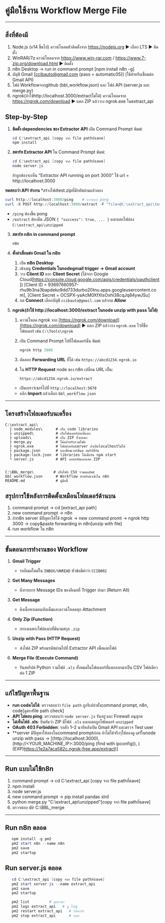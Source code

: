 # คู่มือใช้งาน Workflow Merge File

---
## สิ่งที่ต้องมี
1. Node.js (v14 ขึ้นไป)  ดาวน์โหลดตัวติดตั้งจาก https://nodejs.org ▶️ เลือก LTS ▶️ ติดตั้ง
2. WinRAR/7z  ดาวน์โหลดจาก https://www.win-rar.com / https://www.7-zip.org/download.html ▶️ ติดตั้ง
3. n8n Desktop -> run in command prompt [npm install n8n -g]
4. บัญชี Gmail [ccibauto@gmail.com (pass = automatic05)]  (ใช้สำหรับเชื่อมต่อ Gmail API)
5. ไฟล์ Workflowจากgithub  (bbl_workflow.json)  และ ไฟล์ API (server.js และ merge.py)
6. ngrok(ถ้าใช้http://localhost.3000/extractไม่ได้) ดาวน์โหลดจาก https://ngrok.com/download ▶️ แตก ZIP แล้ววาง ngrok.exe ในextract_api

## Step-by-Step

1. **ติดตั้ง dependencies ของ Extractor API**
   เปิด Command Prompt พิมพ์:

   ```powershell
   cd C:\extract_api [copy จาก file pathที่save]
   npm install
   ```
   
2. **สตาร์ท Extractor API**
   ใน Command Prompt พิมพ์:

   ```powershell
   cd C:\extract_api [copy จาก file pathที่save]
   node server.js
   ```

   ถ้าถูกต้องจะเห็น “Extractor API running on port 3000”
   ใช้ url = http://localhost:3000

 **ทดสอบว่า API ทำงาน**
 *สร้างไฟล์test.zipที่มีรหัสผ่านแล้วลอง
   ```powershell
   curl http://localhost:3000/ping    # ควรตอบ pong
   curl -X POST http://localhost:3000/extract -F "file=@C:\extract_api\test.zip" -F "password=CCIB5002"
   ```

   * `/ping` ต้องขึ้น pong
   * `/extract` ต้องคืน JSON `{ "success": true, ... }` และแตกไฟล์ลง `C:\extract_api\unzipped`

3. **สตาร์ท n8n in command prompt**

   ```powershell
   n8n
   ```
   
4. **ตั้งค่าเชื่อมต่อ Gmail ใน n8n**

   1. เปิด **n8n Desktop**
   2. เข้าเมนู **Credentials ในnodegmail trigger → Gmail account**
   3. วาง **Client ID** และ **Client Secret** (ได้จาก Google Cloud[https://console.cloud.google.com/apis/credentials/oauthclient])
      [Client ID = 93697660957-rhu9b3na3bapdeko9dd733durbo20tnu.apps.googleusercontent.com], [Client Secret = OCSPX-yaAcM0XfXIsOxhl38cqJq84ywJSu]
   5. กด **Connect** เลือกบัญชี `ccibauto@gmail.com` แล้วกด **Allow**

5. **ngrok(ถ้าใช้ http://localhost:3000/extract ในnode unzip with pass ไม่ได้)**

   1. ดาวน์โหลด ngrok จาก [https://ngrok.com/download](https://ngrok.com/download) ▶️ แตก ZIP แล้ววาง `ngrok.exe` ไว้ที่ชื่อโฟลเดอร์ เช่น `C:\Tools\ngrok`
   2. เปิด Command Prompt ไปที่โฟลเดอร์นั้น พิมพ์:

      ```powershell
      ngrok http 3000
      ```
   3. คัดลอก **Forwarding URL** ที่ได้ เช่น `https://abcd1234.ngrok.io`
   4. ใน **HTTP Request** node ของ n8n เปลี่ยน URL เป็น:

      ```text
      https://abcd1234.ngrok.io/extract
      ```


   * เปิดเบราว์เซอร์ไปที่ `http://localhost:5678`
   * คลิก **Import** แล้วเลือก `bbl_workflow.json`

---

## โครงสร้างโฟลเดอร์บนเครื่อง

```
C:\extract_api\
  ├ node_modules\      # เก็บ code libraries
  ├ unzipped\          # เก็บโฟลเดอร์ย่อยที่แตก
  ├ uploads\           # เก็บ ZIP ที่จะแตก
  ├ merge.py           # โค้ดสำหรับรวมไฟล์
  ├ ngrok.exe          # ไฟล์สำหรับserver ถ้าเปิดlocalhostไม่ได้
  ├ package.json       # บอกชื่อขเวอร์ชั่นม สคริปที่รัน
  ├ package-lock.json  # libraries ได้เมื่อรัน npm start
  └ server.js          # API ถอดรหัสและแตก ZIP


C:\BBL_merge\         # เก็บไฟล์ CSV รวมผลลัพธ์
bbl_workflow.json      # Workflow สำหรับนำเข้าใน n8n
README.md              # คู่มือนี้
```
## สรุปการใช้หลังการติดตั้งเหมือนโฟลเดอร์ด้านบน
1. command prompt -> cd [extract_api path]
2. new command prompt -> n8n
3. ถ้าn8n server มีปัญหาให้ใช้ ngrok -> new command promt -> ngrok http 3000 -> copy&paste forwarding in n8n[unzip with file]
4. run workflow ใน n8n
---

## ขั้นตอนการทำงานของ Workflow

1. **Gmail Trigger**  
   - รออีเมลใหม่ใน `INBOX/UNREAD` หัวข้อมีคำว่า `CCIB002`  

2. **Get Many Messages**  
   - ดึงรายการ Message IDs ของอีเมลที่ Trigger ส่งมา (Return All)  

3. **Get Message**  
   - ดึงเนื้อหาเมลฉบับเต็มและดาวน์โหลดทุก Attachment  

4. **Only Zip (Function)**  
   - กรองเฉพาะไฟล์แนบที่มีนามสกุล `.zip`  

5. **Unzip with Pass (HTTP Request)**  
   - ส่งไฟล์ ZIP พร้อมรหัสผ่านไปที่ Extractor API เพื่อแตกไฟล์  

6. **Merge File (Execute Command)**  
   - รันสคริปต์ Python รวมไฟล์ `.xls` ทั้งหมดในโฟลเดอร์ที่แตกออกมาเป็น CSV ไฟล์เดียว ต่อ 1 ZIP  

---


## แก้ไขปัญหาพื้นฐาน

* **run codeไม่ได้**: ตรวจสอบว่า `file path` ถูกรึเปล่าทั้งcommand prompt, n8n, code[ดูตรงfile path check]
* **API ไม่ตอบ ping**: ตรวจสอบว่า `node server.js` รันอยู่ และ Firewall อนุญาต
* **ไม่เห็นไฟล์ .xls**: ยืนยันว่า ZIP มีไฟล์ `.xls` และแตกถูกโฟลเดอร์ `unzipped`
* **OAuth 403 Forbidden**: รอสัก 1–2 นาทีหลังเปิด Gmail API และตรวจ Test user
* **server มีปัญหาให้ลองในcommand promptก่อน ถ้าไม่ได้จริงๆให้ลองดู urlในnode unzip with pass -> [(http://localhost:3000), (http://<YOUR_MACHINE_IP>:3000/ping (find with ipconfig)), ( (EXP)https://1e2a7aca582c.ngrok-free.app/extract)]

---
## Run แบบไม่ใช้n8n
1. command prompt -> cd C:\extract_api [copy จาก file pathที่save]
2. npm install
3. node server.js
4. new command prompt -> pip install pandas xlrd
5. python merge.py "C:\extract_api\unzipped"[copy จาก file pathที่save]
6. ตรวจสอบ dir C:\BBL_merge

---
## Run n8n ตลอด
```powershell
   npm install -g pm2
   pm2 start n8n --name n8n
   pm2 save
   pm2 startup    
```
## Run server.js ตลอด
```powershell
   cd C:\extract_api [copy จาก file pathที่save]
   pm2 start server.js --name extract_api
   pm2 save
   pm2 startup
```
```powershell
   pm2 list         # ดูสถานะ
   pm2 logs extract_api   # ดู log
   pm2 restart extract_api   # รีสตาร์ท
   pm2 stop extract_api      # หยุด
```
